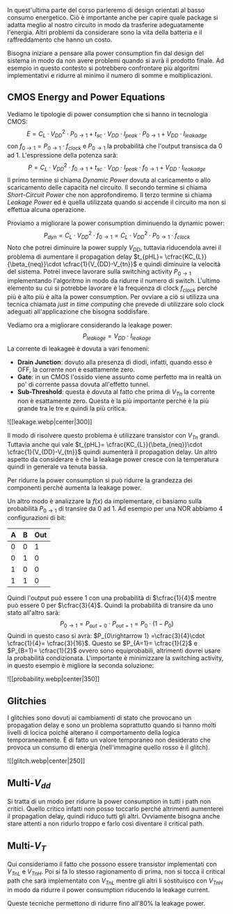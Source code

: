 In quest'ultima parte del corso parleremo di design orientati al basso consumo energetico. 
Ciò è importante anche per capire quale package si adatta meglio al nostro circuito in modo da trasferire adeguatamente l'energia. Altri problemi da considerare sono la vita della batteria e il raffreddamento che hanno un costo.

Bisogna iniziare a pensare alla power consumption fin dal design del sistema in modo da non avere problemi quando si avrà il prodotto finale. Ad esempio in questo contesto si potrebbero confrontare più algoritmi implementativi e ridurre al minimo il numero di somme e moltiplicazioni. 

## CMOS Energy and Power Equations

Vediamo le tipologie di power consumption che si hanno in tecnologia CMOS: 
$$
E = C_{L}\cdot V_{DD}^{2}\cdot P_{0\rightarrow 1} + t_{sc}\cdot V_{DD}\cdot I_{peak}\cdot P_{0\rightarrow 1} + V_{DD}\cdot I_{leakadge}
$$
con $f_{0\rightarrow 1} = P_{0\rightarrow 1}\cdot f_{clock}$ e $P_{0 \rightarrow 1}$ la probabilità che l'output transisca da 0 ad 1.
L'espressione della potenza sarà:
$$
P = C_{L}\cdot V_{DD}^{2}\cdot f_{0\rightarrow 1} + t_{sc}\cdot V_{DD}\cdot I_{peak}\cdot f_{0\rightarrow 1} + V_{DD}\cdot I_{leakadge}
$$
Il primo termine si chiama *Dynamic Power* dovuta al caricamento o allo scaricamento delle capacità nel circuito. 
Il secondo termine si chiama *Short-Circuit Power* che non approfondiremo.
Il terzo termine si chiama *Leakage Power* ed è quella utilizzata quando si accende il circuito ma non si effettua alcuna operazione. 

Proviamo a migliorare la power consumption diminuendo la dynamic power: 
$$
P_{dyn} = C_{L}\cdot V_{DD}^{2}\cdot f_{0\rightarrow 1} = C_{L}\cdot V_{DD}^{2}\cdot P_{0\rightarrow 1}\cdot f_{clock}
$$
Noto che potrei diminuire la power supply $V_{DD}$, tuttavia riducendola avrei il problema di aumentare il propagation delay $t_{pHL}= \cfrac{KC_{L}}{\beta_{neq}}\cdot \cfrac{1}{V_{DD}-V_{tn}}$ e quindi diminuire la velocità del sistema. 
Potrei invece lavorare sulla switching activity $P_{0\rightarrow 1}$ implementando l'algoritmo in modo da ridurre il numero di switch. 
L'ultimo elemento su cui si potrebbe lavorare è la frequenza di clock $f_{clock}$ perché più è alto più è alta la power consumption. Per ovviare a ciò si utilizza una tecnica chiamata *just in time computing* che prevede di utilizzare solo clock adeguati all'applicazione che bisogna soddisfare. 

Vediamo ora a migliorare considerando la leakage power:
$$
P_{leakage}= V_{DD}\cdot I_{leakage}
$$
La corrente di leakageè è dovuta a vari fenomeni:
- **Drain Junction**: dovuto alla presenza di diodi, infatti, quando esso è OFF, la corrente non è esattamente zero.
- **Gate**: in un CMOS l'ossido viene assunto come perfetto ma in realtà un po' di corrente passa dovuta all'effetto tunnel. 
- **Sub-Threshold**: questa è dovuta al fatto che prima di $V_{Tn}$ la corrente non è esattamente zero. Questa è la più importante perché è la più grande tra le tre e quindi la più critica.

![[leakage.webp|center|300]]

Il modo di risolvere questo problema è utilizzare transistor con $V_{Tn}$ grandi. 
Tuttavia anche qui vale $t_{pHL}= \cfrac{KC_{L}}{\beta_{neq}}\cdot \cfrac{1}{V_{DD}-V_{tn}}$ quindi aumenterà il propagation delay. 
Un altro aspetto da considerare è che la leakage power cresce con la temperatura quindi in generale va tenuta bassa.

Per ridurre la power consumption si può ridurre la grandezza dei componenti perché aumenta la leakage power. 

Un altro modo è analizzare la $f(x)$ da implementare, ci basiamo sulla probabilità $P_{0\rightarrow 1}$ di transire da 0 ad 1. 
Ad esempio per una NOR abbiamo 4 configurazioni di bit:

| A | B | Out |
| ---- | ---- | ---- |
| 0 | 0 | 1 |
| 0 | 1 | 0 |
| 1 | 0 | 0 |
| 1 | 1 | 0 |
Quindi l'output può essere 1 con una probabilità di $\cfrac{1}{4}$ mentre può essere 0 per $\cfrac{3}{4}$. 
Quindi la probabilità di transire da uno stato all'altro sarà:
$$
P_{0\rightarrow 1} = P_{out=0}\cdot P_{out=1} = P_{0}\cdot (1-P_{0})
$$
Quindi in questo caso si avrà: $P_{0\rightarrow 1} =\cfrac{3}{4}\cdot \cfrac{1}{4}= \cfrac{3}{16}$.
Questo se $P_{A=1}= \cfrac{1}{2}$ e $P_{B=1}= \cfrac{1}{2}$ ovvero sono equiprobabili, altrimenti dovrei usare la probabilità condizionata. 
L'importante è minimizzare la switching activity, in questo esempio è migliore la seconda soluzione:

![[probability.webp|center|350]]

## Glitchies

I glitchies sono dovuti ai cambiamenti di stato che provocano un propagation delay e sono un problema soprattutto quando si hanno molti livelli di locica poiché alterano il comportamento della logica temporaneamente.
È di fatto un valore temporaneo non desiderato che provoca un consumo di energia (nell'immagine quello rosso è il glitch).

![[glitch.webp|center|250]]

## Multi-$V_{dd}$

Si tratta di un modo per ridurre la power consumption in tutti i path non critici. Quello critico infatti non posso toccarlo perché altrimenti aumenterei il propagation delay, quindi riduco tutti gli altri.
Ovviamente bisogna anche stare attenti a non ridurlo troppo e farlo così diventare il critical path. 

## Multi-$V_{T}$

Qui consideriamo il fatto che possono essere transistor implementati con $V_{TnL}$ e $V_{TnH}$. Poi si fa lo stesso ragionamento di prima, non si tocca il critical path che sarà implementato con $V_{TnL}$ mentre gli altri li sostituisco con $V_{TnH}$ in modo da ridurre il power consumption riducendo la leakage current.

Queste tecniche permettono di ridurre fino all'80% la leakage power.
